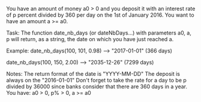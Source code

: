 You have an amount of money a0 > 0 and you deposit it with an interest rate of p percent divided by 360 per day on the 1st of January 2016. You want to have an amount a >= a0.

Task:
The function date_nb_days (or dateNbDays...) with parameters a0, a, p will return, as a string, the date on which you have just reached a.

Example:
date_nb_days(100, 101, 0.98) --> "2017-01-01" (366 days)

date_nb_days(100, 150, 2.00) --> "2035-12-26" (7299 days)

Notes:
The return format of the date is "YYYY-MM-DD"
The deposit is always on the "2016-01-01"
Don't forget to take the rate for a day to be p divided by 36000 since banks consider that there are 360 days in a year.
You have: a0 > 0, p% > 0, a >= a0